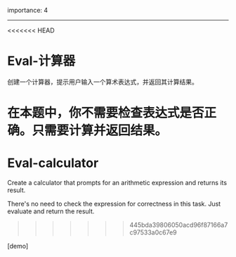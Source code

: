 importance: 4

---

<<<<<<< HEAD
# Eval-计算器

创建一个计算器，提示用户输入一个算术表达式，并返回其计算结果。

在本题中，你不需要检查表达式是否正确。只需要计算并返回结果。
=======
# Eval-calculator

Create a calculator that prompts for an arithmetic expression and returns its result.

There's no need to check the expression for correctness in this task. Just evaluate and return the result.
>>>>>>> 445bda39806050acd96f87166a7c97533a0c67e9

[demo]
